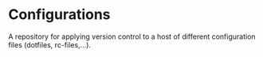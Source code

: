 Configurations
==============

A repository for applying version control to a host of different configuration files (dotfiles, rc-files,...).